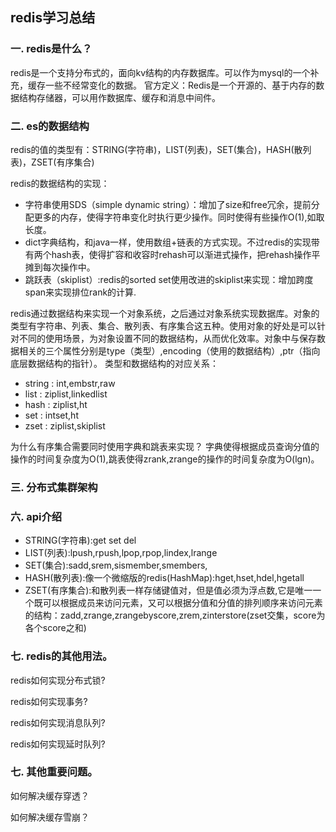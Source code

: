 ## redis学习总结

### 一. redis是什么？
redis是一个支持分布式的，面向kv结构的内存数据库。可以作为mysql的一个补充，缓存一些不经常变化的数据。
官方定义：Redis是一个开源的、基于内存的数据结构存储器，可以用作数据库、缓存和消息中间件。


### 二. es的数据结构
redis的值的类型有：STRING(字符串)，LIST(列表)，SET(集合)，HASH(散列表)，ZSET(有序集合)

redis的数据结构的实现：
- 字符串使用SDS（simple dynamic string）：增加了size和free冗余，提前分配更多的内存，使得字符串变化时执行更少操作。同时使得有些操作O(1),如取长度。
- dict字典结构，和java一样，使用数组+链表的方式实现。不过redis的实现带有两个hash表，使得扩容和收容时rehash可以渐进式操作，把rehash操作平摊到每次操作中。
- 跳跃表（skiplist）:redis的sorted set使用改进的skiplist来实现：增加跨度span来实现排位rank的计算.

redis通过数据结构来实现一个对象系统，之后通过对象系统实现数据库。对象的类型有字符串、列表、集合、散列表、有序集合这五种。使用对象的好处是可以针对不同的使用场景，为对象设置不同的数据结构，从而优化效率。对象中与保存数据相关的三个属性分别是type（类型）,encoding（使用的数据结构）,ptr（指向底层数据结构的指针）。
类型和数据结构的对应关系：
- string 	: int,embstr,raw
- list		: ziplist,linkedlist
- hash		: ziplist,ht
- set		: intset,ht
- zset		: ziplist,skiplist

为什么有序集合需要同时使用字典和跳表来实现？
字典使得根据成员查询分值的操作的时间复杂度为O(1),跳表使得zrank,zrange的操作的时间复杂度为O(lgn)。

### 三. 分布式集群架构




### 六. api介绍
- STRING(字符串):get set del
- LIST(列表):lpush,rpush,lpop,rpop,lindex,lrange
- SET(集合):sadd,srem,sismember,smembers,
- HASH(散列表):像一个微缩版的redis(HashMap):hget,hset,hdel,hgetall
- ZSET(有序集合):和散列表一样存储键值对，但是值必须为浮点数,它是唯一一个既可以根据成员来访问元素，又可以根据分值和分值的排列顺序来访问元素的结构：zadd,zrange,zrangebyscore,zrem,zinterstore(zset交集，score为各个score之和)

### 七. redis的其他用法。

redis如何实现分布式锁?

redis如何实现事务?

redis如何实现消息队列?

redis如何实现延时队列?


### 七. 其他重要问题。

如何解决缓存穿透？

如何解决缓存雪崩？